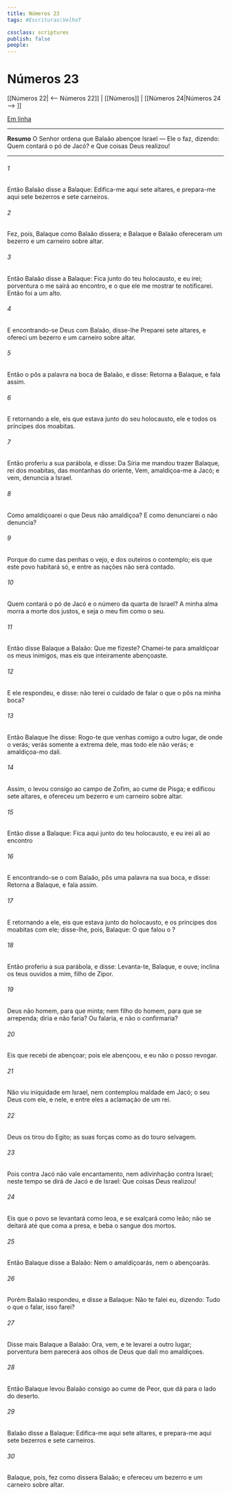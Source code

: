 ```yaml
---
title: Números 23
tags: #Escrituras\VelhoT

cssclass: scriptures
publish: false
people:
---
```


# Números 23
[[Números 22| <-- Números 22]] | [[Números]] | [[Números 24|Números 24 --> ]]

[Em linha](https://churchofjesuschrist.org/study/scriptures/ot/num/23?lang=por)

---
__Resumo__
O Senhor ordena que Balaão abençoe Israel — Ele o faz, dizendo: Quem contará o pó de Jacó? e Que coisas Deus realizou!

---
###### 1 
Então Balaão disse a Balaque: Edifica-me aqui sete altares, e prepara-me aqui sete bezerros e sete carneiros.

###### 2 
Fez, pois, Balaque como Balaão dissera; e Balaque e Balaão ofereceram um bezerro e um carneiro sobre  altar.

###### 3 
Então Balaão disse a Balaque: Fica junto do teu holocausto, e eu irei; porventura o  me sairá ao encontro, e o que ele me mostrar te notificarei. Então foi a um alto.

###### 4 
E encontrando-se Deus com Balaão, disse-lhe  Preparei sete altares, e ofereci um bezerro e um carneiro sobre  altar.

###### 5 
Então o  pôs a palavra na boca de Balaão, e disse: Retorna a Balaque, e fala assim.

###### 6 
E retornando a ele, eis que estava junto do seu holocausto, ele e todos os príncipes dos moabitas.

###### 7 
Então proferiu a sua parábola, e disse: Da Síria me mandou trazer Balaque, rei dos moabitas, das montanhas do oriente,  Vem, amaldiçoa-me a Jacó; e vem, denuncia a Israel.

###### 8 
Como amaldiçoarei o que Deus não amaldiçoa? E como denunciarei  o  não denuncia?

###### 9 
Porque do cume das penhas o vejo, e dos outeiros o contemplo; eis que este povo habitará só, e entre as nações não será contado.

###### 10 
Quem contará o pó de Jacó e o número da quarta  de Israel? A minha alma morra a morte dos justos, e seja o meu fim como o seu.

###### 11 
Então disse Balaque a Balaão: Que me fizeste? Chamei-te para amaldiçoar os meus inimigos, mas eis que inteiramente  abençoaste.

###### 12 
E ele respondeu, e disse:  não terei o cuidado de falar o que o  pôs na minha boca?

###### 13 
Então Balaque lhe disse: Rogo-te que venhas comigo a outro lugar, de onde o verás; verás somente a  extrema dele, mas todo ele não verás; e amaldiçoa-mo dali.

###### 14 
Assim, o levou consigo ao campo de Zofim, ao cume de Pisga; e edificou sete altares, e ofereceu um bezerro e um carneiro sobre  altar.

###### 15 
Então disse a Balaque: Fica aqui junto do teu holocausto, e eu irei ali ao encontro 

###### 16 
E encontrando-se o  com Balaão, pôs uma palavra na sua boca, e disse: Retorna a Balaque, e fala assim.

###### 17 
E retornando a ele, eis que estava junto do holocausto, e os príncipes dos moabitas com ele; disse-lhe, pois, Balaque: O que falou o ?

###### 18 
Então proferiu a sua parábola, e disse: Levanta-te, Balaque, e ouve; inclina os teus ouvidos a mim, filho de Zipor.

###### 19 
Deus não  homem, para que minta; nem filho do homem, para que se arrependa;  diria  e não  faria? Ou falaria, e não o confirmaria?

###### 20 
Eis que recebi  de abençoar; pois ele abençoou, e eu não o posso revogar.

###### 21 
Não viu iniquidade em Israel, nem contemplou maldade em Jacó; o  seu Deus  com ele, e nele, e entre eles  a aclamação de um rei.

###### 22 
Deus os tirou do Egito; as suas forças  como as do touro selvagem.

###### 23 
Pois contra Jacó não vale encantamento, nem adivinhação contra Israel; neste tempo se dirá de Jacó e de Israel: Que coisas Deus realizou!

###### 24 
Eis que o povo se levantará como leoa, e se exalçará como leão; não se deitará até que coma a presa, e beba o sangue dos mortos.

###### 25 
Então Balaque disse a Balaão: Nem o amaldiçoarás, nem o abençoarás.

###### 26 
Porém Balaão respondeu, e disse a Balaque: Não te falei eu, dizendo: Tudo o que o  falar, isso farei?

###### 27 
Disse mais Balaque a Balaão: Ora, vem, e te levarei a outro lugar; porventura bem parecerá aos olhos de Deus que dali mo amaldiçoes.

###### 28 
Então Balaque levou Balaão consigo ao cume de Peor, que dá para o lado do deserto.

###### 29 
Balaão disse a Balaque: Edifica-me aqui sete altares, e prepara-me aqui sete bezerros e sete carneiros.

###### 30 
Balaque, pois, fez como dissera Balaão; e ofereceu um bezerro e um carneiro sobre  altar.

